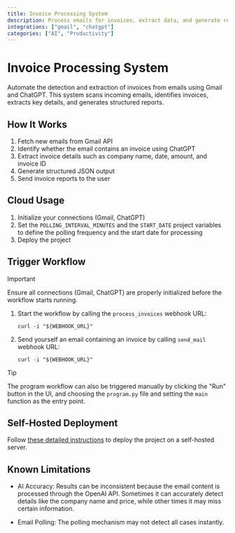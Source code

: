 ```yaml
---
title: Invoice Processing System
description: Process emails for invoices, extract data, and generate reports
integrations: ["gmail", "chatgpt"]
categories: ["AI", "Productivity"]
---
```


# Invoice Processing System

Automate the detection and extraction of invoices from emails using Gmail and ChatGPT. This system scans incoming emails, identifies invoices, extracts key details, and generates structured reports.

## How It Works

1. Fetch new emails from Gmail API
2. Identify whether the email contains an invoice using ChatGPT
3. Extract invoice details such as company name, date, amount, and invoice ID
4. Generate structured JSON output
5. Send invoice reports to the user

## Cloud Usage

1. Initialize your connections (Gmail, ChatGPT)
2. Set the `POLLING_INTERVAL_MINUTES` and the `START_DATE` project variables to define the polling frequency and the start date for processing
3. Deploy the project

## Trigger Workflow

> [!IMPORTANT]
> Ensure all connections (Gmail, ChatGPT) are properly initialized before the workflow starts running.

1. Start the workflow by calling the `process_invoices` webhook URL:
   ```shell
   curl -i "${WEBHOOK_URL}"
   ```
2. Send yourself an email containing an invoice by calling `send_mail` webhook URL:
   ```shell
   curl -i "${WEBHOOK_URL}"
   ```

> [!TIP]
> The program workflow can also be triggered manually by clicking the "Run" button in the UI, and choosing the `program.py` file and setting the `main` function as the entry point.

## Self-Hosted Deployment

Follow [these detailed instructions](https://docs.autokitteh.com/get_started/deployment) to deploy the project on a self-hosted server.

## Known Limitations

- AI Accuracy: Results can be inconsistent because the email content is processed through the OpenAI API. Sometimes it can accurately detect details like the company name and price, while other times it may miss certain information.

- Email Polling: The polling mechanism may not detect all cases instantly.
